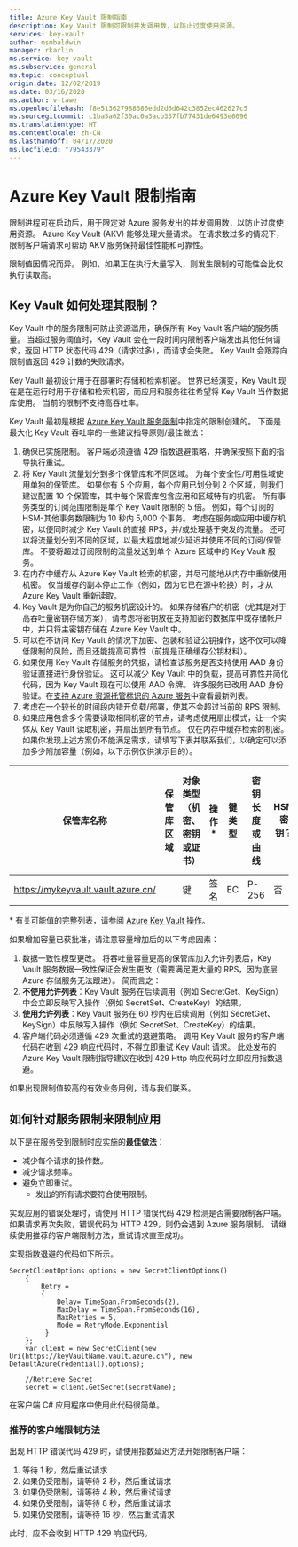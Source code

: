 ```yaml
---
title: Azure Key Vault 限制指南
description: Key Vault 限制可限制并发调用数，以防止过度使用资源。
services: key-vault
author: msmbaldwin
manager: rkarlin
ms.service: key-vault
ms.subservice: general
ms.topic: conceptual
origin.date: 12/02/2019
ms.date: 03/16/2020
ms.author: v-tawe
ms.openlocfilehash: f8e513627988686edd2d6d642c3852ec462627c5
ms.sourcegitcommit: c1ba5a62f30ac0a3acb337fb77431de6493e6096
ms.translationtype: HT
ms.contentlocale: zh-CN
ms.lasthandoff: 04/17/2020
ms.locfileid: "79543379"
---
```

# <a name="azure-key-vault-throttling-guidance"></a>Azure Key Vault 限制指南

限制进程可在启动后，用于限定对 Azure 服务发出的并发调用数，以防止过度使用资源。 Azure Key Vault (AKV) 能够处理大量请求。 在请求数过多的情况下，限制客户端请求可帮助 AKV 服务保持最佳性能和可靠性。

限制值因情况而异。 例如，如果正在执行大量写入，则发生限制的可能性会比仅执行读取高。

## <a name="how-does-key-vault-handle-its-limits"></a>Key Vault 如何处理其限制？

Key Vault 中的服务限制可防止资源滥用，确保所有 Key Vault 客户端的服务质量。 当超过服务阈值时，Key Vault 会在一段时间内限制客户端发出其他任何请求，返回 HTTP 状态代码 429（请求过多），而请求会失败。 Key Vault 会跟踪向限制值返回 429 计数的失败请求。 

Key Vault 最初设计用于在部署时存储和检索机密。  世界已经演变，Key Vault 现在是在运行时用于存储和检索机密，而应用和服务往往希望将 Key Vault 当作数据库使用。  当前的限制不支持高吞吐率。

Key Vault 最初是根据 [Azure Key Vault 服务限制](key-vault-service-limits.md)中指定的限制创建的。  下面是最大化 Key Vault 吞吐率的一些建议指导原则/最佳做法：
1. 确保已实施限制。  客户端必须遵循 429 指数退避策略，并确保按照下面的指导执行重试。
1. 将 Key Vault 流量划分到多个保管库和不同区域。   为每个安全性/可用性域使用单独的保管库。   如果你有 5 个应用，每个应用已划分到 2 个区域，则我们建议配置 10 个保管库，其中每个保管库包含应用和区域特有的机密。  所有事务类型的订阅范围限制是单个 Key Vault 限制的 5 倍。 例如，每个订阅的 HSM-其他事务数限制为 10 秒内 5,000 个事务。 考虑在服务或应用中缓存机密，以便同时减少 Key Vault 的直接 RPS，并/或处理基于突发的流量。  还可以将流量划分到不同的区域，以最大程度地减少延迟并使用不同的订阅/保管库。  不要将超过订阅限制的流量发送到单个 Azure 区域中的 Key Vault 服务。
1. 在内存中缓存从 Azure Key Vault 检索的机密，并尽可能地从内存中重新使用机密。  仅当缓存的副本停止工作（例如，因为它已在源中轮换）时，才从 Azure Key Vault 重新读取。 
1. Key Vault 是为你自己的服务机密设计的。   如果存储客户的机密（尤其是对于高吞吐量密钥存储方案），请考虑将密钥放在支持加密的数据库中或存储帐户中，并只将主密钥存储在 Azure Key Vault 中。
1. 可以在不访问 Key Vault 的情况下加密、包装和验证公钥操作，这不仅可以降低限制的风险，而且还能提高可靠性（前提是正确缓存公钥材料）。
1. 如果使用 Key Vault 存储服务的凭据，请检查该服务是否支持使用 AAD 身份验证直接进行身份验证。 这可以减少 Key Vault 中的负载，提高可靠性并简化代码，因为 Key Vault 现在可以使用 AAD 令牌。  许多服务已改用 AAD 身份验证。在[支持 Azure 资源托管标识的 Azure 服务](../active-directory/managed-identities-azure-resources/services-support-managed-identities.md#azure-services-that-support-managed-identities-for-azure-resources)中查看最新列表。
1. 考虑在一个较长的时间段内错开负载/部署，使其不会超过当前的 RPS 限制。
1. 如果应用包含多个需要读取相同机密的节点，请考虑使用扇出模式，让一个实体从 Key Vault 读取机密，并扇出到所有节点。   仅在内存中缓存检索的机密。
如果你发现上述方案仍不能满足需求，请填写下表并联系我们，以确定可以添加多少附加容量（例如，以下示例仅供演示目的）。

| 保管库名称 | 保管库区域 | 对象类型（机密、密钥或证书） | 操作* | 键类型 | 密钥长度或曲线 | HSM 密钥？| 所需的稳定状态 RPS | 所需的峰值 RPS |
|--|--|--|--|--|--|--|--|--|
| https://mykeyvault.vault.azure.cn/ | | 键 | 签名 | EC | P-256 | 否 | 200 | 1000 |

\* 有关可能值的完整列表，请参阅 [Azure Key Vault 操作](/rest/api/keyvault/key-operations)。

如果增加容量已获批准，请注意容量增加后的以下考虑因素：
1. 数据一致性模型更改。 将吞吐量容量更高的保管库加入允许列表后，Key Vault 服务数据一致性保证会发生更改（需要满足更大量的 RPS，因为底层 Azure 存储服务无法跟进）。  简而言之：
  1. **不使用允许列表**：Key Vault 服务在后续调用（例如 SecretGet、KeySign）中会立即反映写入操作（例如 SecretSet、CreateKey）的结果。
  1. **使用允许列表**：Key Vault 服务在 60 秒内在后续调用（例如 SecretGet、KeySign）中反映写入操作（例如 SecretSet、CreateKey）的结果。
1. 客户端代码必须遵循 429 次重试的退避策略。 调用 Key Vault 服务的客户端代码在收到 429 响应代码时，不得立即重试 Key Vault 请求。  此处发布的 Azure Key Vault 限制指导建议在收到 429 Http 响应代码时立即应用指数退避。

如果出现限制值较高的有效业务用例，请与我们联系。

## <a name="how-to-throttle-your-app-in-response-to-service-limits"></a>如何针对服务限制来限制应用

以下是在服务受到限制时应实施的**最佳做法**：
- 减少每个请求的操作数。
- 减少请求频率。
- 避免立即重试。 
    - 发出的所有请求要符合使用限制。

实现应用的错误处理时，请使用 HTTP 错误代码 429 检测是否需要限制客户端。 如果请求再次失败，错误代码为 HTTP 429，则仍会遇到 Azure 服务限制。 请继续使用推荐的客户端限制方法，重试请求直至成功。

实现指数退避的代码如下所示。 
```
SecretClientOptions options = new SecretClientOptions()
    {
        Retry =
        {
            Delay= TimeSpan.FromSeconds(2),
            MaxDelay = TimeSpan.FromSeconds(16),
            MaxRetries = 5,
            Mode = RetryMode.Exponential
         }
    };
    var client = new SecretClient(new Uri(https://keyVaultName.vault.azure.cn"), new DefaultAzureCredential(),options);
                                 
    //Retrieve Secret
    secret = client.GetSecret(secretName);
```


在客户端 C# 应用程序中使用此代码很简单。 

### <a name="recommended-client-side-throttling-method"></a>推荐的客户端限制方法

出现 HTTP 错误代码 429 时，请使用指数延迟方法开始限制客户端：

1. 等待 1 秒，然后重试请求
2. 如果仍受限制，请等待 2 秒，然后重试请求
3. 如果仍受限制，请等待 4 秒，然后重试请求
4. 如果仍受限制，请等待 8 秒，然后重试请求
5. 如果仍受限制，请等待 16 秒，然后重试请求

此时，应不会收到 HTTP 429 响应代码。

<!-- ## See also -->


